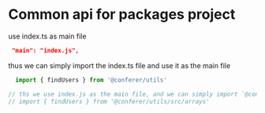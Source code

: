# Common api for packages project 

use index.ts as main file 
```json
 "main": "index.js",
```
thus we can simply import the index.ts file and use it as the main file


```ts
  import { findUsers } from '@conferer/utils'

// ths we use index.js as the main file, and we can simply import `@conferer/api`
// import { findUsers } from '@conferer/utils/src/arrays'
```
